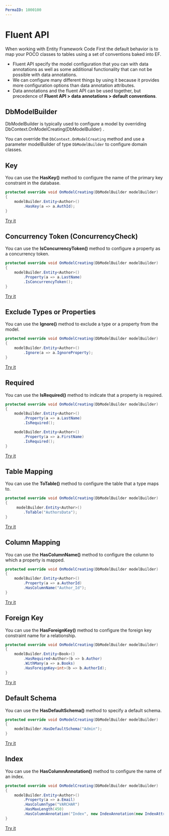 ```yaml
---
PermaID: 1000100
---
```


# Fluent API

When working with Entity Framework Code First the default behavior is to map your POCO classes to tables using a set of conventions baked into EF. 

 - Fluent API specify the model configuration that you can with data annotations as well as some additional functionality that can not be possible with data annotations. 
 - We can configure many different things by using it because it provides more configuration options than data annotation attributes.
 - Data annotations and the fluent API can be used together, but precedence of **Fluent API > data annotations > default conventions**.

## DbModelBuilder

DbModelBuilder is typically used to configure a model by overriding DbContext.OnModelCreating(DbModelBuilder) .

You can override the `DbContext.OnModelCreating` method and use a parameter modelBuilder of type `DbModelBuilder` to configure domain classes.

##  Key

You can use the **HasKey()** method to configure the name of the primary key constraint in the database.

```csharp
protected override void OnModelCreating(DbModelBuilder modelBuilder)
{
    modelBuilder.Entity<Author>()
        .HasKey(a => a.AuthId);
}
```
[Try it](https://dotnetfiddle.net/x4nMB1)

## Concurrency Token (ConcurrencyCheck)

You can use the **IsConcurrencyToken()** method to configure a property as a concurrency token.


```csharp
protected override void OnModelCreating(DbModelBuilder modelBuilder)
{
    modelBuilder.Entity<Author>()
        .Property(a => a.LastName)
        .IsConcurrencyToken();
}
```
[Try it](https://dotnetfiddle.net/OwMcdJ)

## Exclude Types or Properties

You can use the **Ignore()** method to exclude a type or a property from the model.

```csharp
protected override void OnModelCreating(DbModelBuilder modelBuilder)
{
    modelBuilder.Entity<Author>()
        .Ignore(a => a.IgnoreProperty);
}
``` 
[Try it](https://dotnetfiddle.net/wzep6l)

## Required

You can use the **IsRequired()** method to indicate that a property is required.

```csharp   
protected override void OnModelCreating(DbModelBuilder modelBuilder)
{
    modelBuilder.Entity<Author>()
        .Property(a => a.LastName)
        .IsRequired();

    modelBuilder.Entity<Author>()
        .Property(a => a.FirstName)
        .IsRequired();
}
``` 
[Try it](https://dotnetfiddle.net/XHhJWj)

## Table Mapping

You can use the **ToTable()** method to configure the table that a type maps to.

```csharp   
protected override void OnModelCreating(DbModelBuilder modelBuilder)
{
     modelBuilder.Entity<Author>()
        .ToTable("AuthorsData");
}
``` 
[Try it](https://dotnetfiddle.net/KeP2EJ)

## Column Mapping

You can use the **HasColumnName()** method to configure the column to which a property is mapped.

```csharp
protected override void OnModelCreating(DbModelBuilder modelBuilder)
{
    modelBuilder.Entity<Author>()
        .Property(a => a.AuthorId)
        .HasColumnName("Author_Id");
}
```  
[Try it](https://dotnetfiddle.net/d683kR)

## Foreign Key

You can use the **HasForeignKey()** method to configure the foreign key constraint name for a relationship.

```csharp
protected override void OnModelCreating(DbModelBuilder modelBuilder)
{
    modelBuilder.Entity<Book>()
        .HasRequired<Author>(b => b.Author)
        .WithMany(a => a.Books)
        .HasForeignKey<int>(b => b.AuthorId);
}
``` 
[Try it](https://dotnetfiddle.net/GrB0j8)

## Default Schema

You can use the **HasDefaultSchema()** method to specify a default schema.

```csharp
protected override void OnModelCreating(DbModelBuilder modelBuilder)
{
    modelBuilder.HasDefaultSchema("Admin");
}
``` 
[Try it](https://dotnetfiddle.net/q83NlG)

## Index

You can use the **HasColumnAnnotation()** method to configure the name of an index.


```csharp
protected override void OnModelCreating(DbModelBuilder modelBuilder)
{
    modelBuilder.Entity<Author>()
        .Property(a => a.Email)
        .HasColumnType("VARCHAR")
        .HasMaxLength(450)
        .HasColumnAnnotation("Index", new IndexAnnotation(new IndexAttribute("Index_Email") { IsUnique = true }));
}
``` 

[Try it](https://dotnetfiddle.net/2vLIfu)